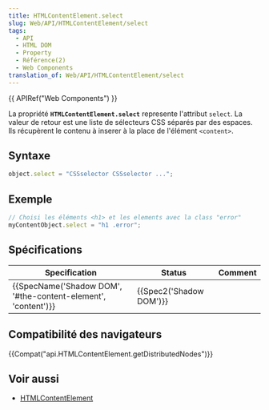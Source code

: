 ```yaml
---
title: HTMLContentElement.select
slug: Web/API/HTMLContentElement/select
tags:
  - API
  - HTML DOM
  - Property
  - Référence(2)
  - Web Components
translation_of: Web/API/HTMLContentElement/select
---
```

{{ APIRef("Web Components") }}

La propriété **`HTMLContentElement.select`** represente l'attribut `select`. La valeur de retour est une liste de sélecteurs CSS séparés par des espaces. Ils récupèrent le contenu à inserer à la place de l'élément `<content>`.

## Syntaxe

```js
object.select = "CSSselector CSSselector ...";
```

## Exemple

```js
// Choisi les éléments <h1> et les elements avec la class "error"
myContentObject.select = "h1 .error";
```

## Spécifications

| Specification                                                                    | Status                           | Comment |
| -------------------------------------------------------------------------------- | -------------------------------- | ------- |
| {{SpecName('Shadow DOM', '#the-content-element', 'content')}} | {{Spec2('Shadow DOM')}} |         |

## Compatibilité des navigateurs

{{Compat("api.HTMLContentElement.getDistributedNodes")}}

## Voir aussi

- [HTMLContentElement](/fr/docs/Web/API/HTMLContentElement)
